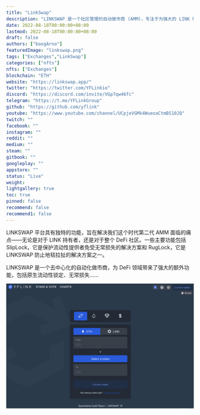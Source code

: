 ```yaml
---
title: "LinkSwap"
description: "LINKSWAP 是一个社区管理的自动做市商 (AMM)，专注于为强大的 LINK hodlers 社区提供安全和价值捕获。"
date: 2022-08-18T00:00:00+08:00
lastmod: 2022-08-18T00:00:00+08:00
draft: false
authors: ["boogArno"]
featuredImage: "linkswap.png"
tags: ["Exchanges","LinkSwap"]
categories: ["nfts"]
nfts: ["Exchanges"]
blockchain: "ETH"
website: "https://linkswap.app/"
twitter: "https://twitter.com/YFLinkio"
discord: "https://discord.com/invite/VGp7qw46fc"
telegram: "https://t.me/YFLinkGroup"
github: "https://github.com/yflink"
youtube: "https://www.youtube.com/channel/UCpjeVGMk4WueoaCtmBS10JQ"
twitch: ""
facebook: ""
instagram: ""
reddit: ""
medium: ""
steam: ""
gitbook: ""
googleplay: ""
appstore: ""
status: "Live"
weight: 
lightgallery: true
toc: true
pinned: false
recommend: false
recommend1: false
---
```


LINKSWAP 平台具有独特的功能，旨在解决我们这个时代第二代 AMM 面临的痛点——无论是对于 LINK 持有者，还是对于整个 DeFi 社区。一些主要功能包括 SlipLock，它是保护流动性提供者免受无常损失的解决方案和 RugLock，它是 LINKSWAP 防止地毯拉扯的解决方案之一。

LINKSWAP 是一个去中心化的自动化做市商，为 DeFi 领域带来了强大的额外功能，包括原生流动性锁定、无常损失......

![linkswap-dapp-exchanges-ethereum-image1_c12dc59183b4ea0a2750cc24e0e14901](linkswap-dapp-exchanges-ethereum-image1_c12dc59183b4ea0a2750cc24e0e14901.png)